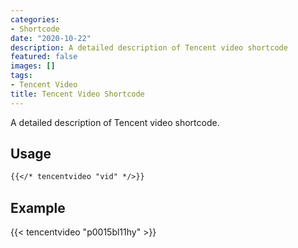 ```yaml
---
categories:
- Shortcode
date: "2020-10-22"
description: A detailed description of Tencent video shortcode
featured: false
images: []
tags:
- Tencent Video
title: Tencent Video Shortcode
---
```


A detailed description of Tencent video shortcode.
<!--more-->

## Usage

```markdown
{{</* tencentvideo "vid" */>}}
```

## Example

{{< tencentvideo "p0015bl11hy" >}}
